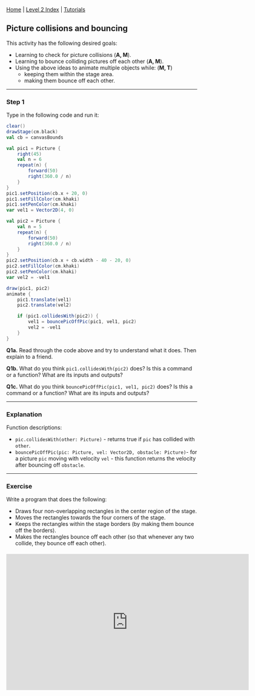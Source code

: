 <div class="nav">
  <a href="../../index.html">Home</a> | <a href="index.html">Level 2 Index</a> | <a href="../../tutorials-index.html">Tutorials</a>
</div>

## Picture collisions and bouncing

This activity has the following desired goals:
* Learning to check for picture collisions (**A, M**).
* Learning to bounce colliding pictures off each other (**A, M**).
* Using the above ideas to animate multiple objects while: (**M, T**)
  * keeping them within the stage area.
  * making them bounce off each other.

---

### Step 1

Type in the following code and run it:

```scala
clear()
drawStage(cm.black)
val cb = canvasBounds

val pic1 = Picture {
    right(45)
    val n = 6
    repeat(n) {
        forward(50)
        right(360.0 / n)
    }
}
pic1.setPosition(cb.x + 20, 0)
pic1.setFillColor(cm.khaki)
pic1.setPenColor(cm.khaki)
var vel1 = Vector2D(4, 0)

val pic2 = Picture {
    val n = 5
    repeat(n) {
        forward(50)
        right(360.0 / n)
    }
}
pic2.setPosition(cb.x + cb.width - 40 - 20, 0)
pic2.setFillColor(cm.khaki)
pic2.setPenColor(cm.khaki)
var vel2 = -vel1

draw(pic1, pic2)
animate {
    pic1.translate(vel1)
    pic2.translate(vel2)

    if (pic1.collidesWith(pic2)) {
        vel1 = bouncePicOffPic(pic1, vel1, pic2)
        vel2 = -vel1
    }
}
```

**Q1a.** Read through the code above and try to understand what it does. Then explain to a friend.

**Q1b.**  What do you think `pic1.collidesWith(pic2)` does? Is this a command or a function? What are its inputs and outputs?

**Q1c.**  What do you think `bouncePicOffPic(pic1, vel1, pic2)` does? Is this a command or a function? What are its inputs and outputs?

---

### Explanation

Function descriptions:

* `pic.collidesWith(other: Picture)` - returns true if `pic` has collided with `other`.
* `bouncePicOffPic(pic: Picture, vel: Vector2D, obstacle: Picture)`- for a picture `pic` moving with velocity `vel` - this function returns the velocity after bouncing off `obstacle`.

---

### Exercise

Write a program that does the following:
* Draws four non-overlapping rectangles in the center region of the stage.
* Moves the rectangles towards the four corners of the stage.
* Keeps the rectangles within the stage borders (by making them bounce off the borders).
* Makes the rectangles bounce off each other (so that whenever any two collide, they bounce off each other).

<div style="margin-top: 20px;margin-bottom: 20px;text-align:center">
    <iframe frameborder="0" width="640" height="360" src="https://player.vimeo.com/video/480783794" allow="autoplay"></iframe>
</div>
